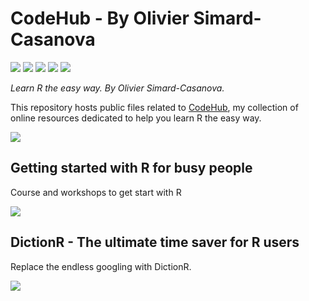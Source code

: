 # CodeHub - By Olivier Simard-Casanova

[<img src="https://img.shields.io/badge/-Newsletter-15171A?style=for-the-badge&logo=ghost&logoColor=white">](https://osc.ac/en/codehub/#/portal)
[<img src="https://img.shields.io/badge/-Twitter-1DA1F2?style=for-the-badge&logo=twitter&logoColor=white">](https://twitter.com/simardcasanova)
[<img src="https://img.shields.io/badge/-Facebook-4267B2?style=for-the-badge&logo=facebook&logoColor=white">](https://facebook.com/o_simardcasanova)
[<img src="https://img.shields.io/badge/-LinkedIn-0A66C2?style=for-the-badge&logo=linkedin&logoColor=white">](https://linkedin.com/in/simardcasanova)
[<img src="https://img.shields.io/badge/-RSS-orange?style=for-the-badge&logo=rss&logoColor=white">](https://osc.ac/en/codehub/rss)

*Learn R the easy way. By Olivier Simard-Casanova.*

This repository hosts public files related to [CodeHub](https://osc.ac/en/codehub/), my collection of online resources dedicated to help you learn R the easy way.

[<img src="https://img.shields.io/badge/-Learn%20more%20about%20CodeHub%20→-3C89F7?style=for-the-badge">](https://osc.ac/en/codehub/)

## Getting started with R for busy people

Course and workshops to get start with R

[<img src="https://img.shields.io/badge/-Learn%20more%20→-ED068A?style=for-the-badge">](https://osc.ac/en/codehub/r/getting-started/)

## DictionR - The ultimate time saver for R users

Replace the endless googling with DictionR.

[<img src="https://img.shields.io/badge/-Learn%20more%20→-00a3d7?style=for-the-badge">](https://dictionr.aleryon.science/about/)
